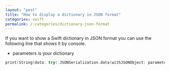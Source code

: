 ```yaml
---
layout: "post"
title: "How to display a dictionary in JSON format"
categories: swift
permalink: /:categories/dictionary-json-format
---
```


If you want to show a Swift dictionary in JSON format you can use the following line that shows it by console.
* parameters is your dictionary

```swift
print(String(data: try! JSONSerialization.data(withJSONObject: parameters, options: .prettyPrinted), encoding: .utf8)!)
```

